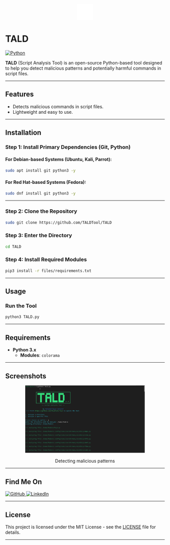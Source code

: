 <div align="center">
  <img src="files/logo.png" alt="Logo" width="50" />
</div>

# **TALD**

[![Python](https://img.shields.io/badge/Python-3.x-yellow?style=for-the-badge&logo=python&logoColor=white)](https://www.python.org/)

**TALD** (Script Analysis Tool) is an open-source Python-based tool designed to help you detect malicious patterns and potentially harmful commands in script files.

---

## **Features**

- Detects malicious commands in script files.
- Lightweight and easy to use.

---

## **Installation**

### **Step 1: Install Primary Dependencies (Git, Python)**

#### For Debian-based Systems (Ubuntu, Kali, Parrot):
```bash
sudo apt install git python3 -y
```

#### For Red Hat-based Systems (Fedora):
```bash
sudo dnf install git python3 -y
```

---

### **Step 2: Clone the Repository**
```bash
sudo git clone https://github.com/TALDTool/TALD
```

### **Step 3: Enter the Directory**
```bash
cd TALD
```

### **Step 4: Install Required Modules**
```bash
pip3 install -r files/requirements.txt
```

---

## **Usage**

### Run the Tool
```bash
python3 TALD.py
```

---

## **Requirements**

- **Python 3.x**
  - **Modules**:
    `colorama`

---

## **Screenshots**

<div align="center">
  <img src="files/screenshot.png" alt="Screenshot" width="75%" />
  <p>Detecting malicious patterns</p>
</div>

---

## **Find Me On**

<div align="left">
  <a href="https://github.com/TALDv" target="_blank">
    <img src="https://img.shields.io/badge/GitHub-171515?style=for-the-badge&logo=github&logoColor=white" alt="GitHub" />
  </a>
  <a href="https://www.linkedin.com/in/mohamed-rayan-ettaldi-6b7501244/" target="_blank">
    <img src="https://img.shields.io/badge/LinkedIn-0A66C2?style=for-the-badge&logo=linkedin&logoColor=white" alt="LinkedIn" />
  </a>
</div>

---

## **License**

This project is licensed under the MIT License - see the [LICENSE](LICENSE) file for details.

---

